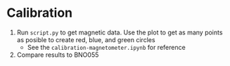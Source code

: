 # Calibration

1. Run `script.py` to get magnetic data. Use the plot to get as many points as posible to create red, blue, and green circles
    - See the `calibration-magnetometer.ipynb` for reference
2. Compare results to BNO055
